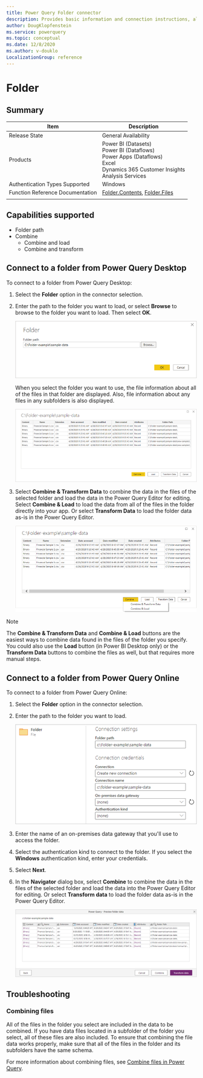 ```yaml
---
title: Power Query Folder connector
description: Provides basic information and connection instructions, along with tips about combining data from multiple files and subfolders.
author: DougKlopfenstein
ms.service: powerquery
ms.topic: conceptual
ms.date: 12/8/2020
ms.author: v-douklo
LocalizationGroup: reference
---
```


# Folder

## Summary

| Item | Description |
| ---- | ----------- |
| Release State | General Availability |
| Products | Power BI (Datasets)<br/>Power BI (Dataflows)<br/>Power Apps (Dataflows)<br/>Excel<br/>Dynamics 365 Customer Insights<br/>Analysis Services |
|Authentication Types Supported | Windows |
| Function Reference Documentation | [Folder.Contents](https://docs.microsoft.com/powerquery-m/folder-contents), [Folder.Files](https://docs.microsoft.com/powerquery-m/folder-files) |
| | |

## Capabilities supported

* Folder path
* Combine
   * Combine and load
   * Combine and transform

## Connect to a folder from Power Query Desktop

To connect to a folder from Power Query Desktop:

1. Select the **Folder** option in the connector selection.

2. Enter the path to the folder you want to load, or select **Browse** to browse to the folder you want to load. Then select **OK**.

   ![Folder selection](./media/folder/folderbrowse.png)

   When you select the folder you want to use, the file information about all of the files in that folder are displayed. Also, file information about any files in any subfolders is also displayed.

   ![Folder information](./media/folder/folderinfo.png)

3. Select **Combine & Transform Data** to combine the data in the files of the selected folder and load the data in the Power Query Editor for editing. Select **Combine & Load** to load the data from all of the files in the folder directly into your app. Or select **Transform Data** to load the folder data as-is in the Power Query Editor.

   ![Combine files from folder](./media/folder/combinefolderfiles.png)

>[!Note]
>The **Combine & Transform Data** and **Combine & Load** buttons are the easiest ways to combine data found in the files of the folder you specify. You could also use the **Load** button (in Power BI Desktop only) or the **Transform Data** buttons to combine the files as well, but that requires more manual steps.

## Connect to a folder from Power Query Online

To connect to a folder from Power Query Online:

1. Select the **Folder** option in the connector selection.

2. Enter the path to the folder you want to load.

   ![Folder selection online](./media/folder/folder-browse-online.png)

3. Enter the name of an on-premises data gateway that you'll use to access the folder.

4. Select the authentication kind to connect to the folder. If you select the **Windows** authentication kind, enter your credentials.

5. Select **Next**.

6. In the **Navigator** dialog box, select **Combine** to combine the data in the files of the selected folder and load the data into the Power Query Editor for editing. Or select **Transform data** to load the folder data as-is in the Power Query Editor.

   ![Select what to do with the data displayed in the Navigator](./media/folder/navigator-online.png)

## Troubleshooting

### Combining files

All of the files in the folder you select are included in the data to be combined. If you have data files located in a subfolder of the folder you select, all of these files are also included. To ensure that combining the file data works properly, make sure that all of the files in the folder and its subfolders have the same schema.

For more information about combining files, see [Combine files in Power Query](../combine-files-overview.md).

